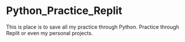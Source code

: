 # Python_Practice_Replit
This is place is to save all my practice through Python. Practice through Replit or even my personal projects.
